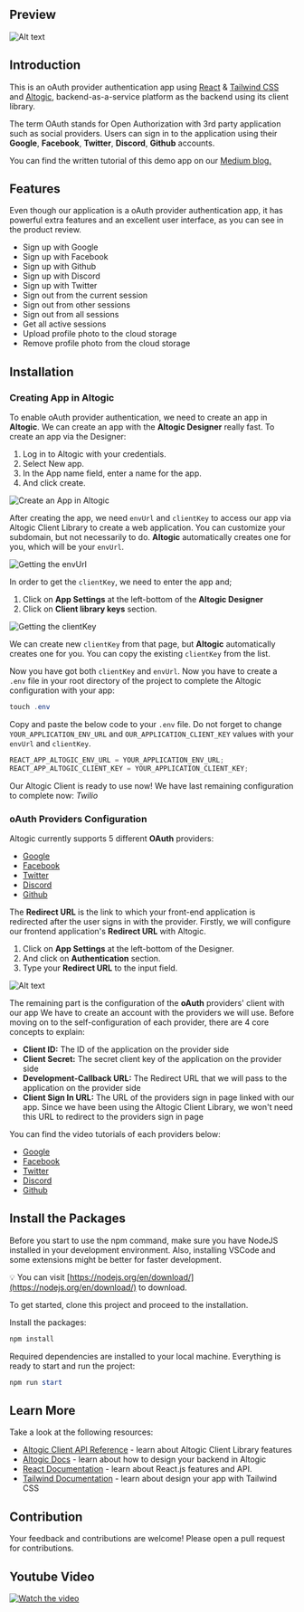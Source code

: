 ## Preview

![Alt text](./src/images/product_review.png "Product Review")

## Introduction

This is an oAuth provider authentication app using [React](https://reactjs.org/) & [Tailwind CSS](https://tailwindcss.com/docs/guides/create-react-app) and [Altogic](https://www.altogic.com), backend-as-a-service platform as the backend using its client library.

The term OAuth stands for Open Authorization with 3rd party application such as social providers. Users can sign in to the application using their **Google**, **Facebook**, **Twitter**, **Discord**, **Github** accounts.

You can find the written tutorial of this demo app on our [Medium blog.](https://medium.com/altogic/how-to-build-oauth-provider-authentication-with-react-and-altogic-9282feed0c33)

## Features

Even though our application is a oAuth provider authentication app, it has powerful extra features and an excellent user interface, as you can see in the product review.

- Sign up with Google
- Sign up with Facebook
- Sign up with Github
- Sign up with Discord
- Sign up with Twitter
- Sign out from the current session
- Sign out from other sessions
- Sign out from all sessions
- Get all active sessions
- Upload profile photo to the cloud storage
- Remove profile photo from the cloud storage

## Installation

### Creating App in Altogic

To enable oAuth provider authentication, we need to create an app in **Altogic**.
We can create an app with the **Altogic Designer** really fast. To create an app via the Designer:

1. Log in to Altogic with your credentials.
2. Select New app.
3. In the App name field, enter a name for the app.
4. And click create.

![Create an App in Altogic](./src/images/altogic_setup1.png "Create App")

After creating the app, we need `envUrl` and `clientKey` to access our app via Altogic Client Library to create a web application. You can customize your subdomain, but not necessarily to do. **Altogic** automatically creates one for you, which will be your `envUrl`.

![Getting the envUrl](./src/images/altogic_setup2.png "Environment  Review")

In order to get the `clientKey`, we need to enter the app and;

1. Click on **App Settings** at the left-bottom of the **Altogic Designer**
2. Click on **Client library keys** section.

![Getting the clientKey](./src/images/altogic_setup3.png "Client Key")

We can create new `clientKey` from that page, but **Altogic** automatically creates one for you. You can copy the existing `clientKey` from the list.

Now you have got both `clientKey` and `envUrl`. Now you have to create a `.env` file in your root directory of the project to complete the Altogic configuration with your app:

```powershell
touch .env
```

Copy and paste the below code to your `.env` file. Do not forget to change `YOUR_APPLICATION_ENV_URL` and `OUR_APPLICATION_CLIENT_KEY` values with your `envUrl` and `clientKey`.

```javascript
REACT_APP_ALTOGIC_ENV_URL = YOUR_APPLICATION_ENV_URL;
REACT_APP_ALTOGIC_CLIENT_KEY = YOUR_APPLICATION_CLIENT_KEY;
```

Our Altogic Client is ready to use now! We have last remaining configuration to complete now: _Twilio_

### oAuth Providers Configuration

Altogic currently supports 5 different **OAuth** providers:

- [Google](https://console.developers.google.com/)
- [Facebook](https://developers.facebook.com/)
- [Twitter](https://dev.twitter.com/)
- [Discord](https://discord.com/developers/docs/topics/oauth2)
- [Github](https://docs.github.com/en/developers/apps/building-oauth-apps/creating-an-oauth-app)

The **Redirect URL** is the link to which your front-end application is redirected after the user signs in with the provider. Firstly, we will configure our frontend application's **Redirect URL** with Altogic.

1. Click on **App Settings** at the left-bottom of the Designer.
2. And click on **Authentication** section.
3. Type your **Redirect URL** to the input field.

![Alt text](./src/images/redirect_url.png "Redirect URL")

The remaining part is the configuration of the **oAuth** providers' client with our app We have to create an account with the providers we will use. Before moving on to the self-configuration of each provider, there are 4 core concepts to explain:

- **Client ID:** The ID of the application on the provider side
- **Client Secret:** The secret client key of the application on the provider side
- **Development-Callback URL:** The Redirect URL that we will pass to the application on the provider side
- **Client Sign In URL:** The URL of the providers sign in page linked with our app. Since we have been using the Altogic Client Library, we won't need this URL to redirect to the providers sign in page

You can find the video tutorials of each providers below:

- [Google](https://youtu.be/vfVKjtp7o8M)
- [Facebook](https://youtu.be/g84vwxsryZk)
- [Twitter](https://youtu.be/tk1cPCezgRw)
- [Discord](https://youtu.be/e1nFti5ATLs)
- [Github](https://youtu.be/qKfdaAur18g)

## Install the Packages

Before you start to use the npm command, make sure you have NodeJS installed in your development environment. Also, installing VSCode and some extensions might be better for faster development.

💡 You can visit [https://nodejs.org/en/download/](https://nodejs.org/en/download/) to download.

To get started, clone this project and proceed to the installation.

Install the packages:

```powershell
npm install
```

Required dependencies are installed to your local machine. Everything is ready to start and run the project:

```powershell
npm run start
```

## Learn More

Take a look at the following resources:

- [Altogic Client API Reference](https://clientapi.altogic.com/v1.2.2/modules.html) - learn about Altogic Client Library features
- [Altogic Docs](https://docs.altogic.com/) - learn about how to design your backend in Altogic
- [React Documentation](https://reactjs.org/docs/getting-started.html) - learn about React.js features and API.
- [Tailwind Documentation](https://tailwindcss.com/docs/installation) - learn about design your app with Tailwind CSS

## Contribution

Your feedback and contributions are welcome! Please open a pull request for contributions.

## Youtube Video

[![Watch the video](https://img.youtube.com/vi/tQJoT8bybMU/0.jpg)](https://youtu.be/tQJoT8bybMU)
